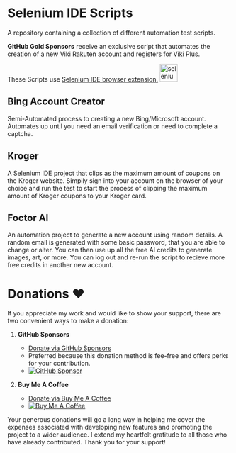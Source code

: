 # Selenium IDE Scripts

A repository containing a collection of different automation test scripts.

**GitHub Gold Sponsors** receive an exclusive script that automates the creation of a new Viki Rakuten account and registers for Viki Plus.

These Scripts use [Selenium IDE browser extension.](https://github.com/SeleniumHQ/selenium-ide)  <a href="https://www.selenium.dev/selenium-ide/" target="_blank"
rel="noreferrer"> <img
src="https://raw.githubusercontent.com/detain/svg-logos/780f25886640cef088af994181646db2f6b1a3f8/svg/selenium-logo.svg"
alt="selenium" width="40" height="40" /></a>
## Bing Account Creator
Semi-Automated process to creating a new Bing/Microsoft account. Automates up until you need an email verification or need to complete a captcha. 

## Kroger
A Selenium IDE project that clips as the maximum amount of coupons on the Kroger website. Simpily sign into your account on the browser of your choice and run the test to start the process of clipping the maximum amount of Kroger coupons to your Kroger card.

## Foctor AI
An automation project to generate a new account using random details. A random email is generated with some basic password, that you are able to change or alter. You can then use up all the free AI credits to generate images, art, or more. You can log out and re-run the script to recieve more free credits in another new account.

# Donations ❤️

If you appreciate my work and would like to show your support, there are two convenient ways to make a donation:

1. **GitHub Sponsors**
   - [Donate via GitHub Sponsors](https://github.com/sponsors/Prem-ium)
   - Preferred because this donation method is fee-free and offers perks for your contribution.
   - [![GitHub Sponsor](https://img.shields.io/badge/sponsor-30363D?style=for-the-badge&logo=GitHub-Sponsors&logoColor=#EA4AAA)](https://github.com/sponsors/Prem-ium)

2. **Buy Me A Coffee**
   - [Donate via Buy Me A Coffee](https://www.buymeacoffee.com/prem.ium)
   - [![Buy Me A Coffee](https://img.shields.io/badge/Buy%20Me%20a%20Coffee-ffdd00?style=for-the-badge&logo=buy-me-a-coffee&logoColor=black)](https://www.buymeacoffee.com/prem.ium)

Your generous donations will go a long way in helping me cover the expenses associated with developing new features and promoting the project to a wider audience. I extend my heartfelt gratitude to all those who have already contributed. Thank you for your support!
